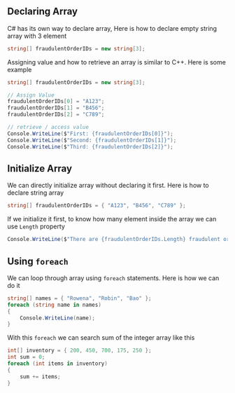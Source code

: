 ## Declaring Array
C# has its own way to declare array, Here is how to declare empty string array with 3 element
```C#
string[] fraudulentOrderIDs = new string[3];
```
Assigning value and how to retrieve an array is similar to C++. Here is some example
```C#
string[] fraudulentOrderIDs = new string[3];

// Assign Value
fraudulentOrderIDs[0] = "A123";
fraudulentOrderIDs[1] = "B456";
fraudulentOrderIDs[2] = "C789";

// retrieve / access value
Console.WriteLine($"First: {fraudulentOrderIDs[0]}");
Console.WriteLine($"Second: {fraudulentOrderIDs[1]}");
Console.WriteLine($"Third: {fraudulentOrderIDs[2]}");
```
## Initialize Array
We can directly initialize array without declaring it first. Here is how to declare string array
```C#
string[] fraudulentOrderIDs = { "A123", "B456", "C789" };
```
If we initialize it first, to know how many element inside the array we can use `Length` property
```C#
Console.WriteLine($"There are {fraudulentOrderIDs.Length} fraudulent orders");
```
## Using `foreach`
We can loop through array using `foreach` statements. Here is how we can do it
```C#
string[] names = { "Rowena", "Robin", "Bao" };
foreach (string name in names)
{
    Console.WriteLine(name);
}
```
With this `foreach` we can search sum of the integer array like this
```C#
int[] inventory = { 200, 450, 700, 175, 250 };
int sum = 0;
foreach (int items in inventory)
{
    sum += items;
}
```